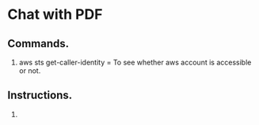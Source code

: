 # Chat with PDF 

## Commands.
1. aws sts get-caller-identity = To see whether aws account is accessible or not. 

## Instructions.
1. 

